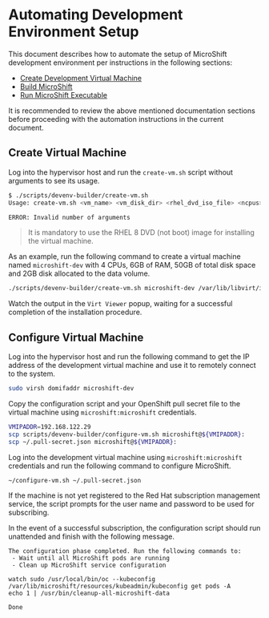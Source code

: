 # Automating Development Environment Setup
This document describes how to automate the setup of MicroShift development environment per instructions in the following sections:
* [Create Development Virtual Machine](./devenv_rhel8.md#create-development-virtual-machine)
* [Build MicroShift](./devenv_rhel8.md#build-microshift)
* [Run MicroShift Executable](./devenv_rhel8.md#run-microshift-executable)

It is recommended to review the above mentioned documentation sections before proceeding with the automation instructions in the current document.

## Create Virtual Machine
Log into the hypervisor host and run the `create-vm.sh` script without arguments to see its usage.
```bash
$ ./scripts/devenv-builder/create-vm.sh 
Usage: create-vm.sh <vm_name> <vm_disk_dir> <rhel_dvd_iso_file> <ncpus> <memory_in_GB> <disk_in_GB> <data_vol_size_in_GB>

ERROR: Invalid number of arguments
```
> It is mandatory to use the RHEL 8 DVD (not boot) image for installing the virtual machine.

As an example, run the following command to create a virtual machine named `microshift-dev` with 4 CPUs, 6GB of RAM, 50GB of total disk space and 2GB disk allocated to the data volume.
```bash
./scripts/devenv-builder/create-vm.sh microshift-dev /var/lib/libvirt/images /var/lib/libvirt/images/rhel-8.6-x86_64-dvd.iso 4 6 50 2 
```

Watch the output in the `Virt Viewer` popup, waiting for a successful completion of the installation procedure.

## Configure Virtual Machine
Log into the hypervisor host and run the following command to get the IP address of the development virtual machine and use it to remotely connect to the system.
```bash
sudo virsh domifaddr microshift-dev
```

Copy the configuration script and your OpenShift pull secret file to the virtual machine using `microshift:microshift` credentials.
```bash
VMIPADDR=192.168.122.29
scp scripts/devenv-builder/configure-vm.sh microshift@${VMIPADDR}:
scp ~/.pull-secret.json microshift@${VMIPADDR}:
```

Log into the development virtual machine using `microshift:microshift` credentials and run the following command to configure MicroShift.
```bash
~/configure-vm.sh ~/.pull-secret.json
```

If the machine is not yet registered to the Red Hat subscription management service, the script prompts for the user name and password to be used for subscribing.

In the event of a successful subscription, the configuration script should run unattended and finish with the following message.
```
The configuration phase completed. Run the following commands to:
 - Wait until all MicroShift pods are running
 - Clean up MicroShift service configuration

watch sudo /usr/local/bin/oc --kubeconfig /var/lib/microshift/resources/kubeadmin/kubeconfig get pods -A
echo 1 | /usr/bin/cleanup-all-microshift-data

Done
```
